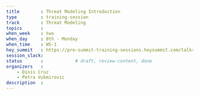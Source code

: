 ```yaml
---
title        : Threat Modeling Introduction 
type         : training-session
track        : Threat Modeling 
topics       : 
when_week    : two
when_day     : 8th - Monday
when_time    : WS-1
hey_summit   : https://pre-summit-training-sessions.heysummit.com/talks/threat-modelling-first-aid-an-introduction-to-threat-modelling-and-risk/
session_slack:
status       :            # draft, review-content, done
organizers   :
    - Dinis Cruz	
    - Petra Vukmirovic
description  : 
---
```

